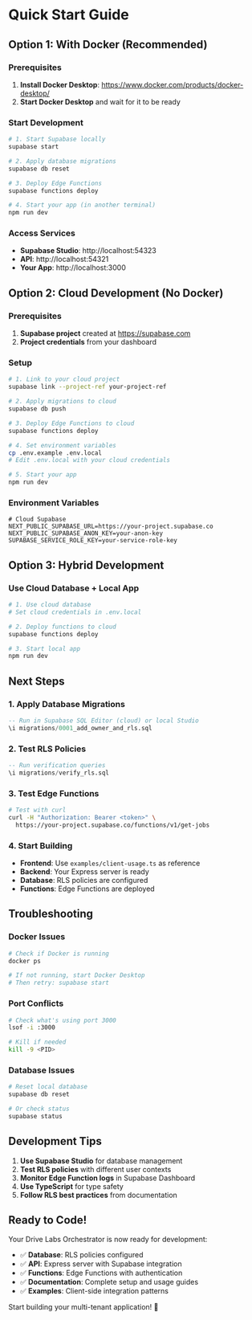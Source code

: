 # Quick Start Guide

## Option 1: With Docker (Recommended)

### Prerequisites
1. **Install Docker Desktop**: https://www.docker.com/products/docker-desktop/
2. **Start Docker Desktop** and wait for it to be ready

### Start Development
```bash
# 1. Start Supabase locally
supabase start

# 2. Apply database migrations
supabase db reset

# 3. Deploy Edge Functions
supabase functions deploy

# 4. Start your app (in another terminal)
npm run dev
```

### Access Services
- **Supabase Studio**: http://localhost:54323
- **API**: http://localhost:54321
- **Your App**: http://localhost:3000

## Option 2: Cloud Development (No Docker)

### Prerequisites
1. **Supabase project** created at https://supabase.com
2. **Project credentials** from your dashboard

### Setup
```bash
# 1. Link to your cloud project
supabase link --project-ref your-project-ref

# 2. Apply migrations to cloud
supabase db push

# 3. Deploy Edge Functions to cloud
supabase functions deploy

# 4. Set environment variables
cp .env.example .env.local
# Edit .env.local with your cloud credentials

# 5. Start your app
npm run dev
```

### Environment Variables
```env
# Cloud Supabase
NEXT_PUBLIC_SUPABASE_URL=https://your-project.supabase.co
NEXT_PUBLIC_SUPABASE_ANON_KEY=your-anon-key
SUPABASE_SERVICE_ROLE_KEY=your-service-role-key
```

## Option 3: Hybrid Development

### Use Cloud Database + Local App
```bash
# 1. Use cloud database
# Set cloud credentials in .env.local

# 2. Deploy functions to cloud
supabase functions deploy

# 3. Start local app
npm run dev
```

## Next Steps

### 1. Apply Database Migrations
```sql
-- Run in Supabase SQL Editor (cloud) or local Studio
\i migrations/0001_add_owner_and_rls.sql
```

### 2. Test RLS Policies
```sql
-- Run verification queries
\i migrations/verify_rls.sql
```

### 3. Test Edge Functions
```bash
# Test with curl
curl -H "Authorization: Bearer <token>" \
  https://your-project.supabase.co/functions/v1/get-jobs
```

### 4. Start Building
- **Frontend**: Use `examples/client-usage.ts` as reference
- **Backend**: Your Express server is ready
- **Database**: RLS policies are configured
- **Functions**: Edge Functions are deployed

## Troubleshooting

### Docker Issues
```bash
# Check if Docker is running
docker ps

# If not running, start Docker Desktop
# Then retry: supabase start
```

### Port Conflicts
```bash
# Check what's using port 3000
lsof -i :3000

# Kill if needed
kill -9 <PID>
```

### Database Issues
```bash
# Reset local database
supabase db reset

# Or check status
supabase status
```

## Development Tips

1. **Use Supabase Studio** for database management
2. **Test RLS policies** with different user contexts
3. **Monitor Edge Function logs** in Supabase Dashboard
4. **Use TypeScript** for type safety
5. **Follow RLS best practices** from documentation

## Ready to Code!

Your Drive Labs Orchestrator is now ready for development:

- ✅ **Database**: RLS policies configured
- ✅ **API**: Express server with Supabase integration
- ✅ **Functions**: Edge Functions with authentication
- ✅ **Documentation**: Complete setup and usage guides
- ✅ **Examples**: Client-side integration patterns

Start building your multi-tenant application! 🚀
